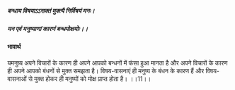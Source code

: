 ##### बन्धाय विषयाऽऽसक्तं मुक्त्यै निर्विषयं मनः।
##### मन एवं मनुष्याणां कारणं बन्धमोक्षयोः।। 

#### भावार्थ

यमनुष्य अपने विचारों के कारण ही अपने आपको बन्धनों में फंसा हुआ मानता है और अपने विचारों के कारण ही अपने आपको बंधनों से मुक्त समझता है। विषय-वासनाएं ही मनुष्य के बंधन के कारण हैं और विषय-वासनाओं से मुक्त होकर ही मनुष्यों को मोक्ष प्राप्त होता है। ।।11।।